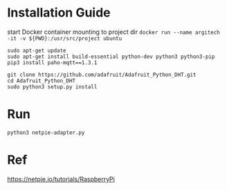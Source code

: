 # Installation Guide

start Docker container mounting to project dir
`docker run --name argitech -it -v ${PWD}:/usr/src/project ubuntu`

```
sudo apt-get update
sudo apt-get install build-essential python-dev python3 python3-pip
pip3 install paho-mqtt==1.3.1

git clone https://github.com/adafruit/Adafruit_Python_DHT.git
cd Adafruit_Python_DHT
sudo python3 setup.py install
```
# Run

```
python3 netpie-adapter.py
```

# Ref
https://netpie.io/tutorials/RaspberryPi